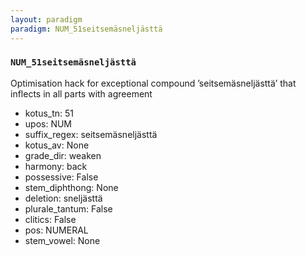 ```yaml
---
layout: paradigm
paradigm: NUM_51seitsemäsneljästtä
---
```

### ` NUM_51seitsemäsneljästtä `

Optimisation hack for exceptional compound ’seitsemäsneljästtä’ that inflects in all parts with agreement
* kotus_tn: 51
* upos: NUM
* suffix_regex: seitsemäsneljästtä
* kotus_av: None
* grade_dir: weaken
* harmony: back
* possessive: False
* stem_diphthong: None
* deletion: sneljästtä
* plurale_tantum: False
* clitics: False
* pos: NUMERAL
* stem_vowel: None
